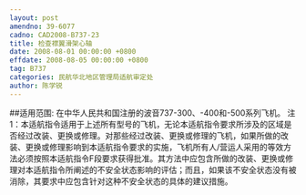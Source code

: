 ```yaml
---
layout: post
amendno: 39-6077
cadno: CAD2008-B737-23
title: 检查襟翼滑架心轴
date: 2008-08-01 00:00:00 +0800
effdate: 2008-08-05 00:00:00 +0800
tag: B737
categories: 民航华北地区管理局适航审定处
author: 陈学锐
---
```


##适用范围:
在中华人民共和国注册的波音737-300、-400和-500系列飞机。
注1：本适航指令适用于上述所有型号的飞机，无论本适航指令要求所涉及的区域是否经过改装、更换或修理。对那些经过改装、更换或修理的飞机，如果所做的改装、更换或修理影响到本适航指令要求的实施，飞机所有人/营运人采用的等效方法必须按照本适航指令F段要求获得批准。其方法中应包含所做的改装、更换或修理对本适航指令所阐述的不安全状态影响的评估；而且，如果该不安全状态没有被消除，其要求中应包含针对这种不安全状态的具体的建议措施。

